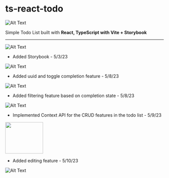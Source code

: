# ts-react-todo

![Alt Text](https://media.giphy.com/media/v1.Y2lkPTc5MGI3NjExYTU5ZTIwOGY3MmY3NzY1ZDhiZjY3MWJmMGM1NzAwMWY4YmNjNTBmNiZlcD12MV9pbnRlcm5hbF9naWZzX2dpZklkJmN0PWc/f7vpHevFrYkIZ7UpHQ/giphy.gif)

Simple Todo List built with <strong>React, TypeScript with Vite + Storybook</strong>

<hr />

![Alt Text](https://media.giphy.com/media/v1.Y2lkPTc5MGI3NjExMzJjOGRhNmM0MjM0YTQ1NGZkOGVjYzgyZGQxZWI4ZDVjNzU1ODA5NCZlcD12MV9pbnRlcm5hbF9naWZzX2dpZklkJmN0PWc/DMP10DTUHx6A63ubq7/giphy.gif)

+ Added Storybook - 5/3/23

![Alt Text](https://media.giphy.com/media/VCuYPp7Nsn8cbKC7MC/giphy.gif)


+ Added uuid and toggle completion feature - 5/8/23

![Alt Text](https://media.giphy.com/media/v1.Y2lkPTc5MGI3NjExMTA0MGQwYWE4NTQ2NWU0MGU2Nzc2M2Y0YjFmNDE4MjdhMjU0NWY1NSZlcD12MV9pbnRlcm5hbF9naWZzX2dpZklkJmN0PWc/cuUCglwoItFsT6CgWM/giphy.gif)

+ Added filtering feature based on completion state - 5/8/23

![Alt Text](https://media.giphy.com/media/v1.Y2lkPTc5MGI3NjExNmQxM2VmOWI0ZTQ1YzMxMGEzNjdiYjg2NDY3Yzk3ZTQ5ZmUzYTE0YSZlcD12MV9pbnRlcm5hbF9naWZzX2dpZklkJmN0PWc/ijob5xfcrJfsSCiMzr/giphy.gif)

+ Implemented Context API for the CRUD features in the todo list - 5/9/23

<img src="https://user-images.githubusercontent.com/37966668/236989927-825baa1d-2109-4d3a-b439-74d542e7b1a5.png" width="120px" height="100px">

+ Added editing feature - 5/10/23

![Alt Text](https://media.giphy.com/media/v1.Y2lkPTc5MGI3NjExYTU5ZTIwOGY3MmY3NzY1ZDhiZjY3MWJmMGM1NzAwMWY4YmNjNTBmNiZlcD12MV9pbnRlcm5hbF9naWZzX2dpZklkJmN0PWc/f7vpHevFrYkIZ7UpHQ/giphy.gif)
